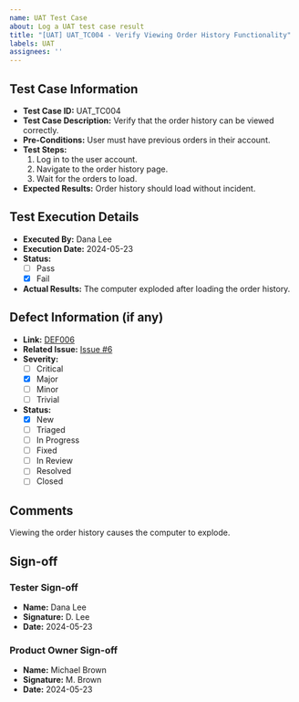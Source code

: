 ```yaml
---
name: UAT Test Case
about: Log a UAT test case result
title: "[UAT] UAT_TC004 - Verify Viewing Order History Functionality"
labels: UAT
assignees: ''
---
```


## Test Case Information
- **Test Case ID:** UAT_TC004
- **Test Case Description:** Verify that the order history can be viewed correctly.
- **Pre-Conditions:** User must have previous orders in their account.
- **Test Steps:** 
  1. Log in to the user account.
  2. Navigate to the order history page.
  3. Wait for the orders to load.
- **Expected Results:** Order history should load without incident.

## Test Execution Details
- **Executed By:** Dana Lee
- **Execution Date:** 2024-05-23
- **Status:** 
  - [ ] Pass
  - [x] Fail
- **Actual Results:** The computer exploded after loading the order history.

## Defect Information (if any)
- **Link:** [DEF006](../../defects/DEF006.md)
- **Related Issue:** [Issue #6](https://github.com/your-repo/issues/6)
- **Severity:** 
  - [ ] Critical
  - [x] Major
  - [ ] Minor
  - [ ] Trivial
- **Status:**
  - [x] New
  - [ ] Triaged
  - [ ] In Progress
  - [ ] Fixed
  - [ ] In Review
  - [ ] Resolved
  - [ ] Closed

## Comments
Viewing the order history causes the computer to explode.

## Sign-off
### Tester Sign-off
- **Name:** Dana Lee
- **Signature:** D. Lee
- **Date:** 2024-05-23

### Product Owner Sign-off
- **Name:** Michael Brown
- **Signature:** M. Brown
- **Date:** 2024-05-23
